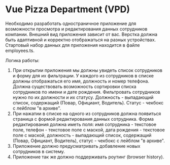 # Vue Pizza Department (VPD)

Необходимо разработать одностраничное приложение для возможности просмотра и
редактирования данных сотрудников компании. Внешний вид приложения зависит от
вас. Верстка должна быть адаптивной и корректно отображаться на разных устройствах.
Стартовый набор данных для приложения находится в файле employees.ts.

Логика работы:
1. При открытии приложения мы должны увидеть список сотрудников и форму для их
фильтрации. У каждого из сотрудников в списке должны отображаться его имя,
должность и номер телефона. Должна существовать возможность сортировки списка
сотрудников по имени и дате рождения. Фильтровать сотрудников нужно по их
должности и их статусу. Должность - выпадающий список, содержащий (Повар,
Официант, Водитель). Статус - чекбокс с лейблом &quot;в архиве&quot;.
2. При нажатии в списке на одного из сотрудников должна появиться страница с формой
редактирования данных сотрудника. Форма редактирования должна иметь поля: имя
сотрудника - текстовое поле, телефон - текстовое поле с маской, дата рождения -
текстовое поле с маской, должность - выпадающий список, содержащий (Повар,
Официант, Водитель), статус - чекбокс с лейблом &quot;в архиве&quot;.
3. Приложение должно предусматривать добавление новых сотрудников в систему.
4. Приложение так же должно поддерживать роутинг (browser history).
